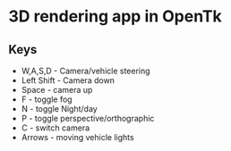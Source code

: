 # 3D rendering app in OpenTk
## Keys
- W,A,S,D - Camera/vehicle steering
- Left Shift - Camera down
- Space - camera up
- F - toggle fog
- N - toggle Night/day
- P - toggle perspective/orthographic
- C - switch camera
- Arrows - moving vehicle lights
